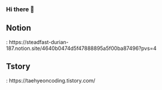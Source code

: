 ### Hi there 👋

<h2>Notion</h2>: https://steadfast-durian-187.notion.site/4640b0474d5f47888895a5f00ba87496?pvs=4

<h2>Tstory</h2>: https://taehyeoncoding.tistory.com/
